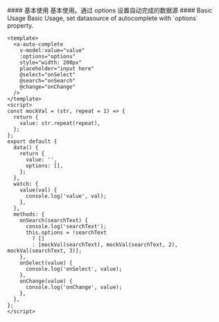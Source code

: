 <cn>
#### 基本使用
基本使用。通过 options 设置自动完成的数据源
</cn>

<us>
#### Basic Usage
Basic Usage, set datasource of autocomplete with `options` property.
</us>

```vue
<template>
  <a-auto-complete
    v-model:value="value"
    :options="options"
    style="width: 200px"
    placeholder="input here"
    @select="onSelect"
    @search="onSearch"
    @change="onChange"
  />
</template>
<script>
const mockVal = (str, repeat = 1) => {
  return {
    value: str.repeat(repeat),
  };
};
export default {
  data() {
    return {
      value: '',
      options: [],
    };
  },
  watch: {
    value(val) {
      console.log('value', val);
    },
  },
  methods: {
    onSearch(searchText) {
      console.log('searchText');
      this.options = !searchText
        ? []
        : [mockVal(searchText), mockVal(searchText, 2), mockVal(searchText, 3)];
    },
    onSelect(value) {
      console.log('onSelect', value);
    },
    onChange(value) {
      console.log('onChange', value);
    },
  },
};
</script>
```

